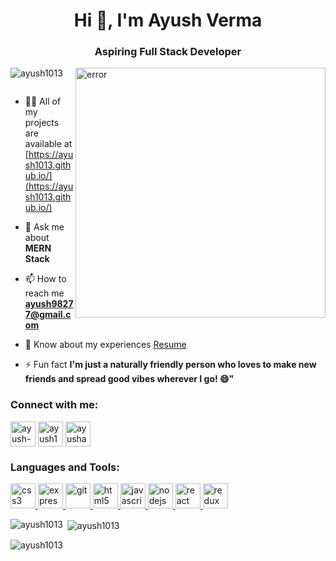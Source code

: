 <h1 align="center">Hi 👋, I'm Ayush Verma</h1>
<h3 align="center">Aspiring Full Stack Developer</h3>
<img src="https://i.pinimg.com/originals/54/e3/7d/54e37d8074ebcde1d96c77d7b2a7f310.gif" alt="error" align="right" width="400" />

<p align="left"> <img src="https://komarev.com/ghpvc/?username=ayush1013&label=Profile%20views&color=0e75b6&style=flat" alt="ayush1013" /> </p>

<p align="left"> <a href="https://twitter.com/" target="blank"><img src="https://img.shields.io/twitter/follow/?logo=twitter&style=for-the-badge" alt="" /></a> </p>

- 👨‍💻 All of my projects are available at [https://ayush1013.github.io/](https://ayush1013.github.io/)

- 💬 Ask me about **MERN Stack**

- 📫 How to reach me **ayush98277@gmail.com**

- 📄 Know about my experiences [Resume](https://drive.google.com/file/d/1wmufWjrLaIsUqdE_0nBDweoFlVvtq_as/view)

- ⚡ Fun fact **I'm just a naturally friendly person who loves to make new friends and spread good vibes wherever I go! 😄"**

<h3 align="left">Connect with me:</h3>
<p align="left">
<a href="https://linkedin.com/in/ayush-verma-4a3291224" target="blank"><img align="center" src="https://img.icons8.com/?size=48&id=xuvGCOXi8Wyg&format=png" alt="ayush-verma-4a3291224" width="40" /></a>
<a href="https://codesandbox.com/ayush1013" target="blank"><img align="center" src="https://img.icons8.com/?size=80&id=MBFOrgc9MiP6&format=png" alt="ayush1013" width="40" /></a>
<a href="https://www.leetcode.com/ayushav1310" target="blank"><img align="center" src="https://img.icons8.com/?size=80&id=wDGo581Ea5Nf&format=png" alt="ayushav1310" width="40" /></a>
</p>

<h3 align="left">Languages and Tools:</h3>
<p align="left"> <a href="https://www.w3schools.com/css/" target="_blank" rel="noreferrer"> <img src="https://cdn-icons-png.flaticon.com/128/5968/5968242.png" alt="css3" width="40" height="40"/> </a> <a href="https://expressjs.com" target="_blank" rel="noreferrer"> <img src="https://img.icons8.com/?size=64&id=2ZOaTclOqD4q&format=png" alt="express" width="40" height="40"/> </a> <a href="https://git-scm.com/" target="_blank" rel="noreferrer"> <img src="https://www.vectorlogo.zone/logos/git-scm/git-scm-icon.svg" alt="git" width="40" height="40"/> </a> <a href="https://www.w3.org/html/" target="_blank" rel="noreferrer"> <img src="https://img.icons8.com/?size=48&id=EAUyKy3IwmqM&format=png" alt="html5" width="40" height="40"/> </a> <a href="https://developer.mozilla.org/en-US/docs/Web/JavaScript" target="_blank" rel="noreferrer"> <img src="https://img.icons8.com/?size=48&id=108784&format=png" alt="javascript" width="40" height="40"/> </a> <a href="https://nodejs.org" target="_blank" rel="noreferrer"> <img src="https://img.icons8.com/?size=48&id=hsPbhkOH4FMe&format=png" alt="nodejs" width="40" height="40"/> </a> <a href="https://reactjs.org/" target="_blank" rel="noreferrer"> <img src="https://img.icons8.com/?size=80&id=NfbyHexzVEDk&format=png" alt="react" width="40" height="40"/> </a> <a href="https://redux.js.org" target="_blank" rel="noreferrer"> <img src="https://img.icons8.com/?size=80&id=b6vIINYN0kfW&format=png" alt="redux" width="40" height="40"/> </a> </p>

<p><img align="left" src="https://github-readme-stats.vercel.app/api/top-langs?username=ayush1013&show_icons=true&locale=en&layout=compact" alt="ayush1013" /></p>

<p>&nbsp;<img align="center" src="https://github-readme-stats.vercel.app/api?username=ayush1013&show_icons=true&locale=en" alt="ayush1013" /></p>

<p><img align="center" src="https://github-readme-streak-stats.herokuapp.com/?user=ayush1013&" alt="ayush1013" /></p>
